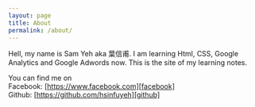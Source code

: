 ```yaml
---
layout: page
title: About
permalink: /about/
---
```


Hell, my name is Sam Yeh aka 葉信甫. I am learning Html, CSS, Google Analytics and Google Adwords now. This is the site of my learning notes.

You can find me on
<br>
Facebook: [https://www.facebook.com][facebook]
<br>
Github: [https://github.com/hsinfuyeh][github]

[facebook]:https://www.facebook.com/
[github]:https://github.com/hsinfuyeh
